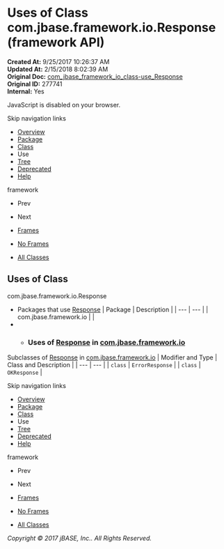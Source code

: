 # Uses of Class com.jbase.framework.io.Response (framework   API)

**Created At:** 9/25/2017 10:26:37 AM  
**Updated At:** 2/15/2018 8:02:39 AM  
**Original Doc:** [com_jbase_framework_io_class-use_Response](https://docs.jbase.com/39223-class-use/com_jbase_framework_io_class-use_Response)  
**Original ID:** 277741  
**Internal:** Yes  

<!--<br>    try {<br>        if (location.href.indexOf('is-external=true') == -1) {<br>            parent.document.title="Uses of Class com.jbase.framework.io.Response (framework   API)";<br>        }<br>    }<br>    catch(err) {<br>    }<br>//-->
JavaScript is disabled on your browser.

Skip navigation links

- [Overview](../../../../../overview-summary.html)
- [Package](./../../com.jbase.framework.io-%28framework---api%29)
- [Class](./../../response-%28framework---api%29 "class in com.jbase.framework.io")
- Use
- [Tree](./../../com.jbase.framework.io-class-hierarchy-%28framework---api%29)
- [Deprecated](../../../../../deprecated-list.html)
- [Help](../../../../../help-doc.html)


framework <br>

- Prev
- Next


- [Frames](./.)
- [No Frames](./.)


- [All Classes](../../../../../allclasses-noframe.html)


<!--<br>  allClassesLink = document.getElementById("allclasses\_navbar\_top");<br>  if(window==top) {<br>    allClassesLink.style.display = "block";<br>  }<br>  else {<br>    allClassesLink.style.display = "none";<br>  }<br>  //-->

## Uses of Class
com.jbase.framework.io.Response

- Packages that use [Response](./../../response-%28framework---api%29 "class in com.jbase.framework.io") | Package | Description |
| --- | --- |
| com.jbase.framework.io |   |
- - ### Uses of [Response](./../../response-%28framework---api%29 "class in com.jbase.framework.io") in [com.jbase.framework.io](./../../com.jbase.framework.io-%28framework---api%29)


Subclasses of [Response](./../../response-%28framework---api%29 "class in com.jbase.framework.io") in [com.jbase.framework.io](./../../com.jbase.framework.io-%28framework---api%29) | Modifier and Type | Class and Description |
| --- | --- |
| `class` | `ErrorResponse`  |
| `class` | `OKResponse`  |

Skip navigation links

- [Overview](../../../../../overview-summary.html)
- [Package](./../../com.jbase.framework.io-%28framework---api%29)
- [Class](./../../response-%28framework---api%29 "class in com.jbase.framework.io")
- Use
- [Tree](./../../com.jbase.framework.io-class-hierarchy-%28framework---api%29)
- [Deprecated](../../../../../deprecated-list.html)
- [Help](../../../../../help-doc.html)


framework <br>

- Prev
- Next


- [Frames](./.)
- [No Frames](./.)


- [All Classes](../../../../../allclasses-noframe.html)


<!--<br>  allClassesLink = document.getElementById("allclasses\_navbar\_bottom");<br>  if(window==top) {<br>    allClassesLink.style.display = "block";<br>  }<br>  else {<br>    allClassesLink.style.display = "none";<br>  }<br>  //-->

*Copyright © 2017 jBASE, Inc.. All Rights Reserved.*
